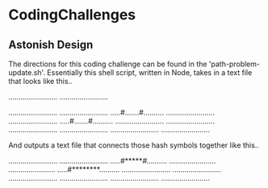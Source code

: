 # CodingChallenges

## Astonish Design
The directions for this coding challenge can be found in the 'path-problem-update.sh'.
Essentially this shell script, written in Node, takes in a text file that looks like this..

........................
........................

........................
........................
.....#.......#..........
........................
........................
.....#.......#..........
........................
........................
........................
........................
........................
........................


And outputs a text file that connects those hash symbols together like this..

........................
........................
.....#*******#..........
.............*..........
.............*..........
.....#********..........
........................
........................
........................
........................
........................
........................
